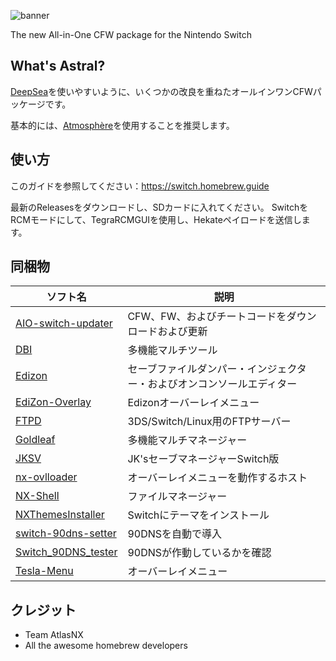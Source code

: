![banner](https://github.com/user-attachments/assets/650f605f-346d-4a90-b33b-c28b987e83ce)

The new All-in-One CFW package for the Nintendo Switch

## What's Astral?
[DeepSea](https://github.com/Team-Neptune/DeepSea)を使いやすいように、いくつかの改良を重ねたオールインワンCFWパッケージです。

基本的には、[Atmosphère](https://github.com/atmosphere-nx/atmosphere/releases)を使用することを推奨します。


## 使い方
このガイドを参照してください：https://switch.homebrew.guide

最新のReleasesをダウンロードし、SDカードに入れてください。
SwitchをRCMモードにして、TegraRCMGUIを使用し、Hekateペイロードを送信します。

## 同梱物
| ソフト名 | 説明 |
| ------------------------ | --------------------------------------------------------------------- |
| [AIO-switch-updater](https://github.com/HamletDuFromage/aio-switch-updater/releases) | CFW、FW、およびチートコードをダウンロードおよび更新 |
| [DBI](https://github.com/rashevskyv/dbi/releases) | 多機能マルチツール |
| [Edizon](https://github.com/WerWolv/EdiZon/releases) | セーブファイルダンパー・インジェクター・およびオンコンソールエディター |
| [EdiZon-Overlay](https://github.com/proferabg/EdiZon-Overlay/releases) | Edizonオーバーレイメニュー |
| [FTPD](https://github.com/mtheall/ftpd/releases) | 3DS/Switch/Linux用のFTPサーバー |
| [Goldleaf](https://github.com/XorTroll/Goldleaf/releases) | 多機能マルチマネージャー |
| [JKSV](https://github.com/J-D-K/JKSV) | JK'sセーブマネージャーSwitch版 |
| [nx-ovlloader](https://github.com/WerWolv/nx-ovlloader) | オーバーレイメニューを動作するホスト |
| [NX-Shell](https://github.com/joel16/NX-Shell/releases) | ファイルマネージャー |
| [NXThemesInstaller](https://github.com/exelix11/SwitchThemeInjector/releases) | Switchにテーマをインストール |
| [switch-90dns-setter](https://github.com/suchmememanyskill/switch-90dns-setter/releases) | 90DNSを自動で導入 |
| [Switch_90DNS_tester](https://github.com/meganukebmp/Switch_90DNS_tester/releases) | 90DNSが作動しているかを確認 |
| [Tesla-Menu](https://github.com/WerWolv/Tesla-Menu) | オーバーレイメニュー |

## クレジット
* Team AtlasNX
* All the awesome homebrew developers
